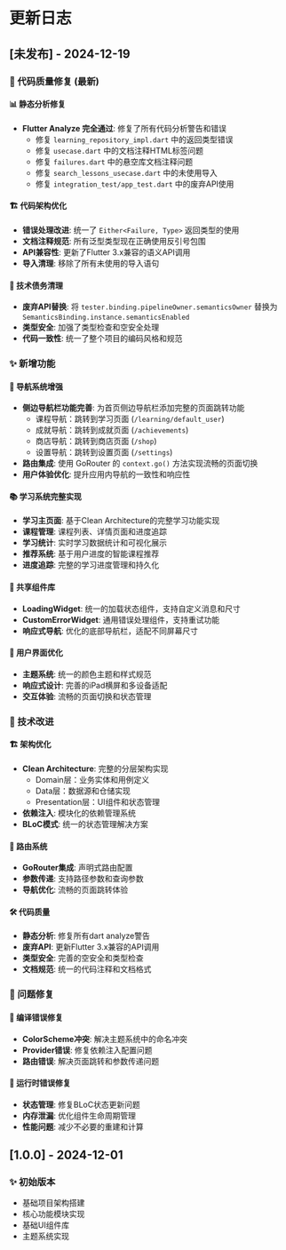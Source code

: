 # 更新日志

## [未发布] - 2024-12-19

### 🔧 代码质量修复 (最新)

#### 📊 静态分析修复
- **Flutter Analyze 完全通过**: 修复了所有代码分析警告和错误
  - 修复 `learning_repository_impl.dart` 中的返回类型错误
  - 修复 `usecase.dart` 中的文档注释HTML标签问题
  - 修复 `failures.dart` 中的悬空库文档注释问题
  - 修复 `search_lessons_usecase.dart` 中的未使用导入
  - 修复 `integration_test/app_test.dart` 中的废弃API使用

#### 🏗️ 代码架构优化
- **错误处理改进**: 统一了 `Either<Failure, Type>` 返回类型的使用
- **文档注释规范**: 所有泛型类型现在正确使用反引号包围
- **API兼容性**: 更新了Flutter 3.x兼容的语义API调用
- **导入清理**: 移除了所有未使用的导入语句

#### 📝 技术债务清理
- **废弃API替换**: 将 `tester.binding.pipelineOwner.semanticsOwner` 替换为 `SemanticsBinding.instance.semanticsEnabled`
- **类型安全**: 加强了类型检查和空安全处理
- **代码一致性**: 统一了整个项目的编码风格和规范

### ✨ 新增功能

#### 🧭 导航系统增强
- **侧边导航栏功能完善**: 为首页侧边导航栏添加完整的页面跳转功能
  - 课程导航：跳转到学习页面 (`/learning/default_user`)
  - 成就导航：跳转到成就页面 (`/achievements`)
  - 商店导航：跳转到商店页面 (`/shop`)
  - 设置导航：跳转到设置页面 (`/settings`)
- **路由集成**: 使用 GoRouter 的 `context.go()` 方法实现流畅的页面切换
- **用户体验优化**: 提升应用内导航的一致性和响应性

#### 📚 学习系统完整实现
- **学习主页面**: 基于Clean Architecture的完整学习功能实现
- **课程管理**: 课程列表、详情页面和进度追踪
- **学习统计**: 实时学习数据统计和可视化展示
- **推荐系统**: 基于用户进度的智能课程推荐
- **进度追踪**: 完整的学习进度管理和持久化

#### 🧩 共享组件库
- **LoadingWidget**: 统一的加载状态组件，支持自定义消息和尺寸
- **CustomErrorWidget**: 通用错误处理组件，支持重试功能
- **响应式导航**: 优化的底部导航栏，适配不同屏幕尺寸

#### 🎨 用户界面优化
- **主题系统**: 统一的颜色主题和样式规范
- **响应式设计**: 完善的iPad横屏和多设备适配
- **交互体验**: 流畅的页面切换和状态管理

### 🔧 技术改进

#### 🏗️ 架构优化
- **Clean Architecture**: 完整的分层架构实现
  - Domain层：业务实体和用例定义
  - Data层：数据源和仓储实现
  - Presentation层：UI组件和状态管理
- **依赖注入**: 模块化的依赖管理系统
- **BLoC模式**: 统一的状态管理解决方案

#### 📱 路由系统
- **GoRouter集成**: 声明式路由配置
- **参数传递**: 支持路径参数和查询参数
- **导航优化**: 流畅的页面跳转体验

#### 🛠️ 代码质量
- **静态分析**: 修复所有dart analyze警告
- **废弃API**: 更新Flutter 3.x兼容的API调用
- **类型安全**: 完善的空安全和类型检查
- **文档规范**: 统一的代码注释和文档格式

### 🐛 问题修复

#### 🔧 编译错误修复
- **ColorScheme冲突**: 解决主题系统中的命名冲突
- **Provider错误**: 修复依赖注入配置问题
- **路由错误**: 解决页面跳转和参数传递问题

#### 📱 运行时错误修复
- **状态管理**: 修复BLoC状态更新问题
- **内存泄漏**: 优化组件生命周期管理
- **性能问题**: 减少不必要的重建和计算

## [1.0.0] - 2024-12-01

### ✨ 初始版本
- 基础项目架构搭建
- 核心功能模块实现
- 基础UI组件库
- 主题系统实现